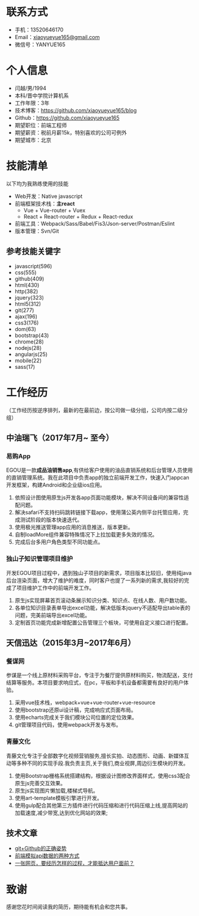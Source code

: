 # 联系方式

- 手机：13520646170
- Email：xiaoyueyue165@gmail.com
- 微信号：YANYUE165

# 个人信息

 - 闫越/男/1994 
 - 本科/晋中学院计算机系 
 - 工作年限：3年
 - 技术博客：https://github.com/xiaoyueyue165/blog
 - Github：https://github.com/xiaoyueyue165
 - 期望职位：前端工程师
 - 期望薪资：税前月薪15k，特别喜欢的公司可例外
 - 期望城市：北京

# 技能清单

以下均为我熟练使用的技能

- Web开发：Native javascript
- 前端框架技术栈：**主react**
  + Vue + Vue-router + Vuex
  + React + React-router + Redux + React-redux
- 前端工具：Webpack/Sass/Babel/Fis3/Json-server/Postman/Eslint
- 版本管理：Svn/Git


## 参考技能关键字

- javascript(596)
- css(555)
- github(409)
- html(430)
- http(382)
- jquery(323)
- html5(312)
- git(277)
- ajax(196)
- css3(176)
- dom(63)
- bootstrap(43)
- chrome(28)
- nodejs(28)
- angularjs(25)
- mobile(22)
- sass(17)

# 工作经历
（工作经历按逆序排列，最新的在最前边，按公司做一级分组，公司内按二级分组）

## 中油瑞飞（2017年7月~ 至今）

### 易购App

EGOU是一款**成品油销售app**,有供给客户使用的油品直销系统和后台管理人员使用的直销管理系统。我在此项目中负责app的独立前端开发工作，快速入门appcan开发框架，构建Android和企业级ios应用。

1. 依照设计图使用原生js开发各app页面功能模块，解决不同设备间的兼容性适配问题。
2. 解决safari不支持扫码跳转链接下载app，使用蒲公英内侧平台托管应用，完成测试阶段的版本快速迭代。
3. 使用极光推送管理app应用的消息推送，版本更新。
4. 自制loadMore组件兼容特殊情况下上拉加载更多失效的情况。
5. 完成后台多用户角色类型不同功能点。

### 独山子知识管理项目维护 

开发EGOU项目过程中，遇到独山子项目的新需求，项目版本比较旧，使用纯java后台渲染页面，增大了维护的难度，同时客户也提了一系列新的需求,我较好的完成了项目维护工作中的前端开发工作。

1. 原生js实现屏幕首页滚动条展示知识分类、知识点、在线人数、用户数功能。
2. 各单位知识目录表单导出excel功能，解决低版本jquery不适配导出table表的问题，完美前端导出excel功能。
3. 定制首页功能完成新增配置公告管理三个板块，可使用自定义接口进行配置。




 
## 天信迅达（2015年3月~2017年6月）

### 餐谋网

参谋是一个线上原材料采购平台，专注于为餐厅提供原材料购买，物流配送，支付结算等服务。本项目要求响应式，在pc，平板和手机设备都需要有良好的用户体验。

1. 采用vue技术栈，webpack+vue+vue-router+vue-resource
2. 使用bootstrap还原ui设计稿，完成响应式页面布局。
3. 使用echarts完成关于我们模块公司位置的定位效果。
4. git管理项目代码，使用webpack开发与发布。

### 青藤文化
青藤文化专注于全部数字化视频营销服务,擅长实拍、动态图形、动画、新媒体互动等多种不同的实现手段.我负责主页,关于我们,商业视屏,周边衍生模块的开发。

1. 使用Bootstrap栅格系统搭建结构，根据设计图修改界面样式，使用css3配合原生js完善交互效果。
2. 原生js实现图片懒加载,楼梯式导航。
3. 使用art-template模板引擎进行开发。
4. 使用gulp配合其他第三方插件进行代码压缩和进行代码压缩上线,提高网站的加载速度,减少带宽,达到优化网站的效果;

## 技术文章

- [git+Github的正确姿势 ](https://github.com/xiaoyueyue165/blog/issues/2)
- [前端模拟api数据的两种方式](https://github.com/xiaoyueyue165/blog/issues/25)
- [一张网页，要经历怎样的过程，才能抵达用户面前？](https://github.com/xiaoyueyue165/blog/blob/master/docs/%E4%B8%80%E5%BC%A0%E7%BD%91%E9%A1%B5%EF%BC%8C%E8%A6%81%E7%BB%8F%E5%8E%86%E6%80%8E%E6%A0%B7%E7%9A%84%E8%BF%87%E7%A8%8B%EF%BC%8C%E6%89%8D%E8%83%BD%E6%8A%B5%E8%BE%BE%E7%94%A8%E6%88%B7%E9%9D%A2%E5%89%8D%EF%BC%9F.md)

# 致谢
感谢您花时间阅读我的简历，期待能有机会和您共事。
